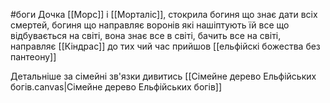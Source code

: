 #боги 
Дочка [[Морс]] і [[Морталіс]], стокрила богиня що знає дати всіх смертей, богиня що направляє воронів які нашіптують їй все що відбувається на світі, вона знає все в світі, бачить все на світі, направляє [[Кіндрас]] до тих чий час прийшов
[[ельфійскі божества без пантеону]]

Детальніше за сімейні зв'язки дивитись [[Сімейне дерево Ельфійських богів.canvas|Сімейне дерево Ельфійських богів]]